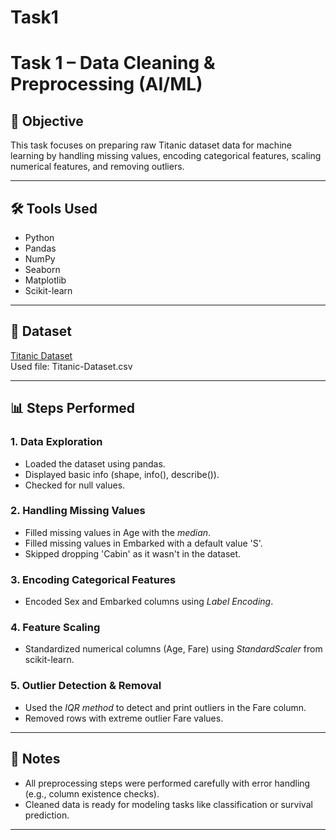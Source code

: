 # Task1
# Task 1 – Data Cleaning & Preprocessing (AI/ML)

## 📌 Objective
This task focuses on preparing raw Titanic dataset data for machine learning by handling missing values, encoding categorical features, scaling numerical features, and removing outliers.

---

## 🛠 Tools Used
- Python
- Pandas
- NumPy
- Seaborn
- Matplotlib
- Scikit-learn

---

## 📁 Dataset
[Titanic Dataset](https://www.kaggle.com/datasets/yasserh/titanic-dataset)  
Used file: Titanic-Dataset.csv

---

## 📊 Steps Performed

### 1. Data Exploration
- Loaded the dataset using pandas.
- Displayed basic info (shape, info(), describe()).
- Checked for null values.

### 2. Handling Missing Values
- Filled missing values in Age with the *median*.
- Filled missing values in Embarked with a default value 'S'.
- Skipped dropping 'Cabin' as it wasn't in the dataset.

### 3. Encoding Categorical Features
- Encoded Sex and Embarked columns using *Label Encoding*.

### 4. Feature Scaling
- Standardized numerical columns (Age, Fare) using *StandardScaler* from scikit-learn.

### 5. Outlier Detection & Removal
- Used the *IQR method* to detect and print outliers in the Fare column.
- Removed rows with extreme outlier Fare values.

---

## 📌 Notes
- All preprocessing steps were performed carefully with error handling (e.g., column existence checks).
- Cleaned data is ready for modeling tasks like classification or survival prediction.

---
